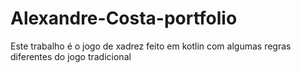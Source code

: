 # Alexandre-Costa-portfolio
Este trabalho é o jogo de xadrez feito em kotlin com algumas regras diferentes do jogo tradicional
